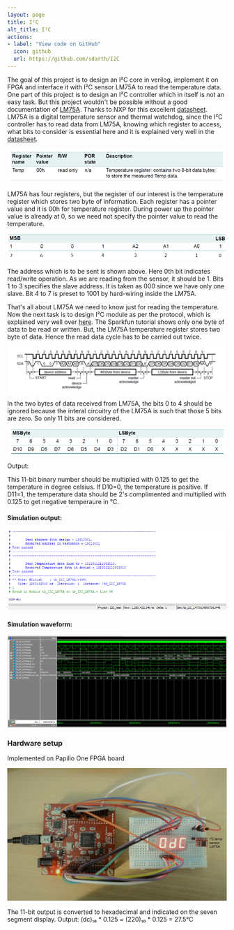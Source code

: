 ```yaml
---
layout: page
title: I²C
alt_title: I²C
actions:
- label: "View code on GitHub"
  icon: github
  url: https://github.com/sdarth/I2C
---
```



The goal of this project is to design an I²C core in verilog, implement it on FPGA and interface it with I²C sensor LM75A to read the temperature data.
One part of this project is to design an I²C controller which in itself is not an easy task. But this project wouldn't be possible without a good documentation of [LM75A](https://www.nxp.com/docs/en/data-sheet/LM75A.pdf). Thanks to NXP for this excellent [datasheet](https://www.nxp.com/docs/en/data-sheet/LM75A.pdf).
LM75A is a digital temperature sensor and thermal watchdog, since the I²C controller has to read data from LM75A, knowing which register to access, what bits to consider is essential here and it is explained very well in the [datasheet](https://www.nxp.com/docs/en/data-sheet/LM75A.pdf).

![Temperature register](/assets/images/Temp_register.png)

LM75A has four registers, but the register of our interest is the temperature register which stores two byte of information. Each register has a pointer value and it is 00h for temperature register. During power up the pointer value is already at 0, so we need not specify the pointer value to read the temperature.

![slave address](/assets/images/address.png)

The address which is to be sent is shown above. Here 0th bit indicates read/write operation. As we are reading from the sensor, it should be 1. Bits 1 to 3 specifies the slave address. It is taken as 000 since we have only one slave. Bit 4 to 7 is preset to 1001 by hard-wiring inside the LM75A.

That's all about LM75A we need to know just for reading the temperature. Now the next task is to design I²C module as per the protocol, which is explained very well over [here](https://learn.sparkfun.com/tutorials/i2c). The Sparkfun tutorial shows only one byte of data to be read or written. But, the LM75A temperature register stores two byte of data. Hence the read data cycle has to be carried out twice.

![address_data_cycle](/assets/images/address_data_cycle.png)

In the two bytes of data received from LM75A, the bits 0 to 4 should be ignored because the interal circuitry of the LM75A is such that those 5 bits are zero. So only 11 bits are considered. 

![Temperature data](/assets/images/Temp_data.png)

Output: 

This 11-bit binary number should be multiplied with 0.125 to get the temperature in degree celsius. If D10=0, the temperature is positive. If D11=1, the temperature data should be 2's complimented and multiplied with 0.125 to get negative temperaure in °C.

#### Simulation output:

![Transcript](/assets/images/I2C_transcript.png)

#### Simulation waveform:

![Waveform](/assets/images/I2C_waveform.png)

### Hardware setup

Implemented on Papilio One FPGA board

![IIC_LM75A_7SEG](/assets/images/IIC_LM75A_7SEG.png)

The 11-bit output is converted to hexadecimal and indicated on the seven segment display.
Output: (dc)₁₆ * 0.125 = (220)₁₀ * 0.125 = 27.5°C
